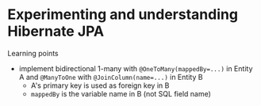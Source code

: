 # Experimenting and understanding Hibernate JPA

Learning points

- implement bidirectional 1-many with `@OneToMany(mappedBy=...)` in Entity A and `@ManyToOne` with `@JoinColumn(name=...)` in Entity B
  - A's primary key is used as foreign key in B
  - `mappedBy` is the variable name in B (not SQL field name)
